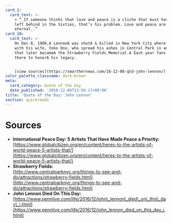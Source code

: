 ```yaml
---
card_1:
  card_text: >-
    > “_If someone thinks that love and peace is a cliche that must have been
    left behind in the Sixties, that’s his problem. Love and peace are
    eternal_.”
card_10:
  card_text: >-
    On Dec 8, 1980,A LennonA was shotA & killed in New York City where he lived
    with his wife, Yoko Ono, who spread his ashes in Central Park in an area
    that later becameA the Strawberry Fields Memorial.A Each year fans gather
    there to honorA his legacy.


    [view sources](https://smarthernews.com/18-12-08-qtd-john-lennon/)
color_palette_classname: dark-brown
meta:
  card_category: Quote of the Day
  date_published: '2018-12-08T13:56:17+00:00'
title: 'Quote of the Day: John Lennon'
section: quickreads
---
```

Sources
=======

*   **International Peace Day: 5 Artists That Have Made Peace a Priority:**  
    [https://www.globalcitizen.org/en/content/heres-to-the-artists-of-world-peace-5-artists-that/](https://www.globalcitizen.org/en/content/heres-to-the-artists-of-world-peace-5-artists-that/)
*   **Strawberry Fields:**  
    [http://www.centralparknyc.org/things-to-see-and-do/attractions/strawberry-fields.html](http://www.centralparknyc.org/things-to-see-and-do/attractions/strawberry-fields.html)
*   **John Lennon Died On This Day:** [https://www.pennlive.com/life/2016/12/john\_lennon\_died\_on\_this\_day\_i.html](https://www.pennlive.com/life/2016/12/john_lennon_died_on_this_day_i.html)